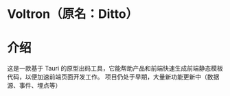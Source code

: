 # Voltron（原名：Ditto）

# 介绍
这是一款基于 Tauri 的原型出码工具，它能帮助产品和前端快速生成前端静态模板代码，以便加速前端页面开发工作。
项目仍处于早期，大量新功能更新中（数据源、事件、埋点等）

#
